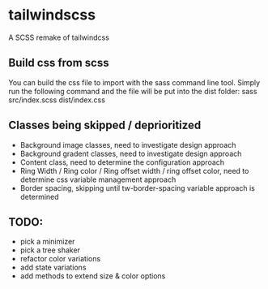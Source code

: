 # tailwindscss
A SCSS remake of tailwindcss

## Build css from scss
You can build the css file to import with the sass command line tool.
Simply run the following command and the file will be put into the dist folder:
sass src/index.scss dist/index.css

## Classes being skipped / deprioritized
* Background image classes, need to investigate design approach
* Background gradent classes, need to investigate design approach
* Content class, need to determine the configuration approach
* Ring Width / Ring color / Ring offset width / ring offset color, need to determine css variable management approach
* Border spacing, skipping until tw-border-spacing variable approach is determined

## TODO:
* pick a minimizer
* pick a tree shaker
* refactor color variations
* add state variations
* add methods to extend size & color options
